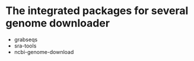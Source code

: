 # The integrated packages for several genome downloader
- grabseqs
- sra-tools
- ncbi-genome-download
